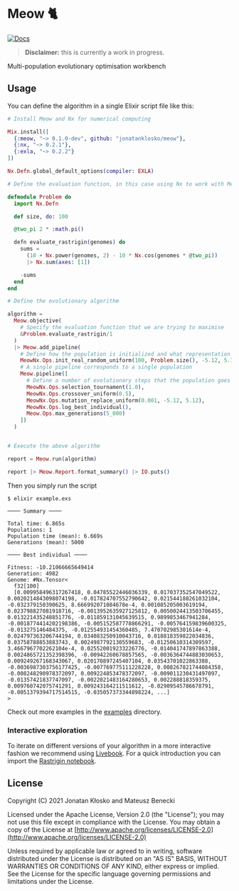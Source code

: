 # Meow 🐈

[![Docs](https://img.shields.io/badge/docs-gray.svg)](https://static.jonatanklosko.com/docs/meow)

> **Disclaimer:** this is currently a work in progress.

Multi-population evolutionary optimisation workbench

## Usage

You can define the algorithm in a single Elixir script file like this:

```elixir
# Install Meow and Nx for numerical computing

Mix.install([
  {:meow, "~> 0.1.0-dev", github: "jonatanklosko/meow"},
  {:nx, "~> 0.2.1"},
  {:exla, "~> 0.2.2"}
])

Nx.Defn.global_default_options(compiler: EXLA)

# Define the evaluation function, in this case using Nx to work with MeowNx

defmodule Problem do
  import Nx.Defn

  def size, do: 100

  @two_pi 2 * :math.pi()

  defn evaluate_rastrigin(genomes) do
    sums =
      (10 + Nx.power(genomes, 2) - 10 * Nx.cos(genomes * @two_pi))
      |> Nx.sum(axes: [1])

    -sums
  end
end

# Define the evolutionary algorithm

algorithm =
  Meow.objective(
    # Specify the evaluation function that we are trying to maximise
    &Problem.evaluate_rastrigin/1
  )
  |> Meow.add_pipeline(
    # Define how the population is initialized and what representation to use
    MeowNx.Ops.init_real_random_uniform(100, Problem.size(), -5.12, 5.12),
    # A single pipeline corresponds to a single population
    Meow.pipeline([
      # Define a number of evolutionary steps that the population goes through
      MeowNx.Ops.selection_tournament(1.0),
      MeowNx.Ops.crossover_uniform(0.5),
      MeowNx.Ops.mutation_replace_uniform(0.001, -5.12, 5.12),
      MeowNx.Ops.log_best_individual(),
      Meow.Ops.max_generations(5_000)
    ])
  )


# Execute the above algorithm

report = Meow.run(algorithm)

report |> Meow.Report.format_summary() |> IO.puts()
```

Then you simply run the script

```shell
$ elixir example.exs

──── Summary ────

Total time: 6.865s
Populations: 1
Population time (mean): 6.669s
Generations (mean): 5000

──── Best individual ────

Fitness: -10.21066665649414
Generation: 4982
Genome: #Nx.Tensor<
  f32[100]
  [0.009958496317267418, 0.04785522446036339, 0.017037352547049522, 0.0020214843098074198, -0.017824707552790642, 0.021544188261032104, -0.032379150390625, 8.666992071084678e-4, 0.001085205003619194, 0.023798827081918716, -0.0013952635927125812, 0.0050024413503706455, 0.013221435248851776, -0.011859131045639515, 0.9899853467941284, -0.0018774414202198386, -0.005152587778866291, -0.005764159839600325, -0.013275146484375, -0.012554931454360485, 7.470702985301614e-4, 0.024797363206744194, 0.034083250910043716, 0.018818359822034836, 0.03758788853883743, 0.0024987792130559683, -0.01250610314309597, 3.4667967702262104e-4, 0.025520019233226776, -0.014041747897863388, 0.0024865721352398396, -0.00942260678857565, -0.0036364744883030653, 0.009249267168343067, 0.020170897245407104, 0.03543701022863388, -0.0036987303756177425, -0.007769775111228228, 0.008267821744084358, -0.008248290978372097, 0.009224853478372097, -0.009011230431497097, -0.01357421837747097, -0.0022021483164280653, 0.002288818359375, 0.009760742075741291, 0.009243164211511612, -0.02909545786678791, -0.0051379394717514515, -0.035057373344898224, ...]
>
```

Check out more examples in the [examples](https://github.com/jonatanklosko/meow/tree/main/examples) directory.

### Interactive exploration

To iterate on different versions of your algorithm in a more interactive fashion
we recommend using [Livebook](https://github.com/elixir-nx/livebook). For a quick
introduction you can import the [Rastrigin notebook](https://github.com/jonatanklosko/meow/blob/main/notebooks/rastrigin_intro.livemd).

## License

Copyright (C) 2021 Jonatan Kłosko and Mateusz Benecki

Licensed under the Apache License, Version 2.0 (the "License");
you may not use this file except in compliance with the License.
You may obtain a copy of the License at [http://www.apache.org/licenses/LICENSE-2.0](http://www.apache.org/licenses/LICENSE-2.0)

Unless required by applicable law or agreed to in writing, software
distributed under the License is distributed on an "AS IS" BASIS,
WITHOUT WARRANTIES OR CONDITIONS OF ANY KIND, either express or implied.
See the License for the specific language governing permissions and
limitations under the License.
